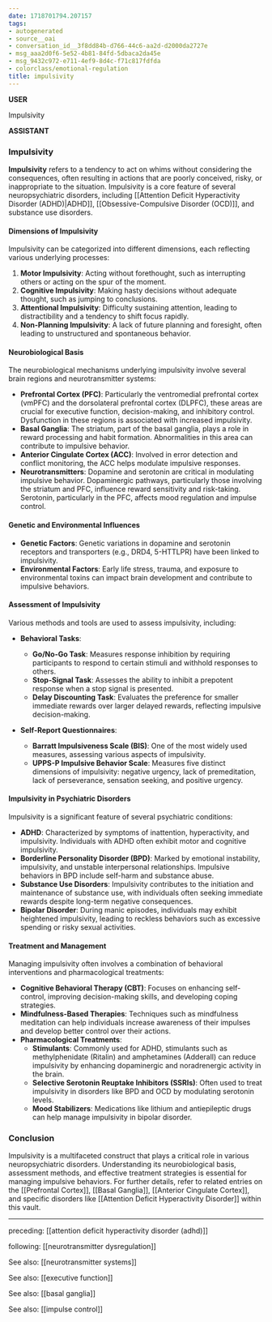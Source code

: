 ```yaml
---
date: 1718701794.207157
tags:
- autogenerated
- source__oai
- conversation_id__3f8dd84b-d766-44c6-aa2d-d2000da2727e
- msg_aaa2d0f6-5e52-4b81-84fd-5dbaca2da45e
- msg_9432c972-e711-4ef9-8d4c-f71c817fdfda
- colorclass/emotional-regulation
title: impulsivity
---
```


**USER**

Impulsivity


**ASSISTANT**

### Impulsivity

**Impulsivity** refers to a tendency to act on whims without considering the consequences, often resulting in actions that are poorly conceived, risky, or inappropriate to the situation. Impulsivity is a core feature of several neuropsychiatric disorders, including [[Attention Deficit Hyperactivity Disorder (ADHD)|ADHD]], [[Obsessive-Compulsive Disorder (OCD)]], and substance use disorders.

#### Dimensions of Impulsivity

Impulsivity can be categorized into different dimensions, each reflecting various underlying processes:

1. **Motor Impulsivity**: Acting without forethought, such as interrupting others or acting on the spur of the moment.
2. **Cognitive Impulsivity**: Making hasty decisions without adequate thought, such as jumping to conclusions.
3. **Attentional Impulsivity**: Difficulty sustaining attention, leading to distractibility and a tendency to shift focus rapidly.
4. **Non-Planning Impulsivity**: A lack of future planning and foresight, often leading to unstructured and spontaneous behavior.

#### Neurobiological Basis

The neurobiological mechanisms underlying impulsivity involve several brain regions and neurotransmitter systems:

- **Prefrontal Cortex (PFC)**: Particularly the ventromedial prefrontal cortex (vmPFC) and the dorsolateral prefrontal cortex (DLPFC), these areas are crucial for executive function, decision-making, and inhibitory control. Dysfunction in these regions is associated with increased impulsivity.
- **Basal Ganglia**: The striatum, part of the basal ganglia, plays a role in reward processing and habit formation. Abnormalities in this area can contribute to impulsive behavior.
- **Anterior Cingulate Cortex (ACC)**: Involved in error detection and conflict monitoring, the ACC helps modulate impulsive responses.
- **Neurotransmitters**: Dopamine and serotonin are critical in modulating impulsive behavior. Dopaminergic pathways, particularly those involving the striatum and PFC, influence reward sensitivity and risk-taking. Serotonin, particularly in the PFC, affects mood regulation and impulse control.

#### Genetic and Environmental Influences

- **Genetic Factors**: Genetic variations in dopamine and serotonin receptors and transporters (e.g., DRD4, 5-HTTLPR) have been linked to impulsivity.
- **Environmental Factors**: Early life stress, trauma, and exposure to environmental toxins can impact brain development and contribute to impulsive behaviors.

#### Assessment of Impulsivity

Various methods and tools are used to assess impulsivity, including:

- **Behavioral Tasks**:
  - **Go/No-Go Task**: Measures response inhibition by requiring participants to respond to certain stimuli and withhold responses to others.
  - **Stop-Signal Task**: Assesses the ability to inhibit a prepotent response when a stop signal is presented.
  - **Delay Discounting Task**: Evaluates the preference for smaller immediate rewards over larger delayed rewards, reflecting impulsive decision-making.

- **Self-Report Questionnaires**:
  - **Barratt Impulsiveness Scale (BIS)**: One of the most widely used measures, assessing various aspects of impulsivity.
  - **UPPS-P Impulsive Behavior Scale**: Measures five distinct dimensions of impulsivity: negative urgency, lack of premeditation, lack of perseverance, sensation seeking, and positive urgency.

#### Impulsivity in Psychiatric Disorders

Impulsivity is a significant feature of several psychiatric conditions:

- **ADHD**: Characterized by symptoms of inattention, hyperactivity, and impulsivity. Individuals with ADHD often exhibit motor and cognitive impulsivity.
- **Borderline Personality Disorder (BPD)**: Marked by emotional instability, impulsivity, and unstable interpersonal relationships. Impulsive behaviors in BPD include self-harm and substance abuse.
- **Substance Use Disorders**: Impulsivity contributes to the initiation and maintenance of substance use, with individuals often seeking immediate rewards despite long-term negative consequences.
- **Bipolar Disorder**: During manic episodes, individuals may exhibit heightened impulsivity, leading to reckless behaviors such as excessive spending or risky sexual activities.

#### Treatment and Management

Managing impulsivity often involves a combination of behavioral interventions and pharmacological treatments:

- **Cognitive Behavioral Therapy (CBT)**: Focuses on enhancing self-control, improving decision-making skills, and developing coping strategies.
- **Mindfulness-Based Therapies**: Techniques such as mindfulness meditation can help individuals increase awareness of their impulses and develop better control over their actions.
- **Pharmacological Treatments**:
  - **Stimulants**: Commonly used for ADHD, stimulants such as methylphenidate (Ritalin) and amphetamines (Adderall) can reduce impulsivity by enhancing dopaminergic and noradrenergic activity in the brain.
  - **Selective Serotonin Reuptake Inhibitors (SSRIs)**: Often used to treat impulsivity in disorders like BPD and OCD by modulating serotonin levels.
  - **Mood Stabilizers**: Medications like lithium and antiepileptic drugs can help manage impulsivity in bipolar disorder.

### Conclusion

Impulsivity is a multifaceted construct that plays a critical role in various neuropsychiatric disorders. Understanding its neurobiological basis, assessment methods, and effective treatment strategies is essential for managing impulsive behaviors. For further details, refer to related entries on the [[Prefrontal Cortex]], [[Basal Ganglia]], [[Anterior Cingulate Cortex]], and specific disorders like [[Attention Deficit Hyperactivity Disorder]] within this vault.


---

preceding: [[attention deficit hyperactivity disorder (adhd)]]  


following: [[neurotransmitter dysregulation]]

See also: [[neurotransmitter systems]]


See also: [[executive function]]


See also: [[basal ganglia]]


See also: [[impulse control]]